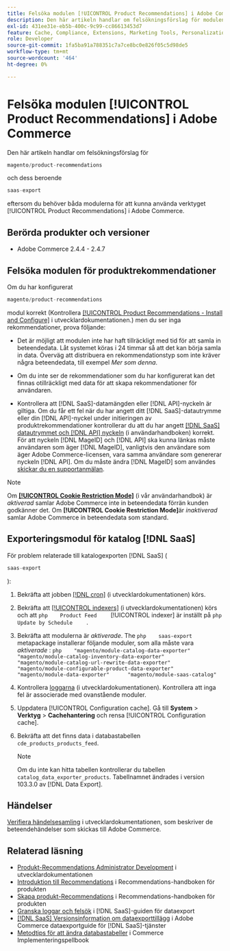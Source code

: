 ```yaml
---
title: Felsöka modulen [!UICONTROL Product Recommendations] i Adobe Commerce
description: Den här artikeln handlar om felsökningsförslag för modulen [!UICONTROL Product Recommendations] i Adobe Commerce.
exl-id: 431ee31e-eb5b-400c-9c99-cc86613453d7
feature: Cache, Compliance, Extensions, Marketing Tools, Personalization, Products, Recommendations
role: Developer
source-git-commit: 1fa5ba91a788351c7a7ce8bc0e826f05c5d98de5
workflow-type: tm+mt
source-wordcount: '464'
ht-degree: 0%

---
```


# Felsöka modulen [!UICONTROL Product Recommendations] i Adobe Commerce

Den här artikeln handlar om felsökningsförslag för

```php
magento/product-recommendations
```

och dess beroende

```php
saas-export
```

eftersom du behöver båda modulerna för att kunna använda verktyget [!UICONTROL Product Recommendations] i Adobe Commerce.

## Berörda produkter och versioner

* Adobe Commerce 2.4.4 - 2.4.7

## Felsöka modulen för produktrekommendationer

Om du har konfigurerat

```php
magento/product-recommendations
```

modul korrekt (Kontrollera [[!UICONTROL Product Recommendations - Install and Configure]](https://experienceleague.adobe.com/sv/docs/commerce-merchant-services/product-recommendations/getting-started/install-configure) i utvecklardokumentationen.) men du ser inga rekommendationer, prova följande:

* Det är möjligt att modulen inte har haft tillräckligt med tid för att samla in beteendedata. Låt systemet köras i 24 timmar så att det kan börja samla in data. Överväg att distribuera en rekommendationstyp som inte kräver några beteendedata, till exempel *Mer som denna*.

* Om du inte ser de rekommendationer som du har konfigurerat kan det finnas otillräckligt med data för att skapa rekommendationer för användaren.

* Kontrollera att [!DNL SaaS]-datamängden eller [!DNL API]-nyckeln är giltiga. Om du får ett fel när du har angett ditt [!DNL SaaS]-datautrymme eller din [!DNL API]-nyckel under initieringen av produktrekommendationer kontrollerar du att du har angett [[!DNL SaaS] datautrymmet och [!DNL API] nyckeln](https://experienceleague.adobe.com/sv/docs/commerce-admin/config/services/saas) (i användarhandboken) korrekt. För att nyckeln [!DNL MageID] och [!DNL API] ska kunna länkas måste användaren som äger [!DNL MageID], vanligtvis den användare som äger Adobe Commerce-licensen, vara samma användare som genererar nyckeln [!DNL API]. Om du måste ändra [!DNL MageID] som användes [skickar du en supportanmälan](/help/help-center-guide/help-center/magento-help-center-user-guide.md#submit-ticket).

>[!NOTE]
>
>Om [**[!UICONTROL Cookie Restriction Mode]**](https://experienceleague.adobe.com/sv/docs/commerce-admin/start/compliance/privacy/compliance-cookie-law) (i vår användarhandbok) är *aktiverad* samlar Adobe Commerce inte in beteendedata förrän kunden godkänner det. Om **[!UICONTROL Cookie Restriction Mode]**&#x200B;är *inaktiverad* samlar Adobe Commerce in beteendedata som standard.

## Exporteringsmodul för katalog [!DNL SaaS]

För problem relaterade till katalogexporten [!DNL SaaS] (

```php
saas-export
```

):

1. Bekräfta att jobben [[!DNL cron]](https://experienceleague.adobe.com/sv/docs/commerce-operations/configuration-guide/cli/configure-cron-jobs) (i utvecklardokumentationen) körs.
1. Bekräfta att [[!UICONTROL indexers]](https://experienceleague.adobe.com/sv/docs/commerce-operations/configuration-guide/cli/manage-indexers) (i utvecklardokumentationen) körs och att    ```php    Product Feed    ```    [!UICONTROL indexer] är inställt på    ```php    Update by Schedule    ```    .
1. Bekräfta att modulerna är *aktiverade*. The    ```php    saas-export    ```    metapackage installerar följande moduler, som alla måste vara *aktiverade* :    ```php    "magento/module-catalog-data-exporter"      "magento/module-catalog-inventory-data-exporter"      "magento/module-catalog-url-rewrite-data-exporter"      "magento/module-configurable-product-data-exporter"      "magento/module-data-exporter"      "magento/module-saas-catalog"    ```
1. Kontrollera [loggarna](https://experienceleague.adobe.com/sv/docs/commerce-operations/configuration-guide/cli/enable-logging) (i utvecklardokumentationen). Kontrollera att inga fel är associerade med ovanstående moduler.
1. Uppdatera [!UICONTROL Configuration cache]. Gå till **System** > **Verktyg** > **Cachehantering** och rensa [!UICONTROL Configuration cache].
1. Bekräfta att det finns data i databastabellen `cde_products_products_feed`.

   >[!NOTE]
   >
   >Om du inte kan hitta tabellen kontrollerar du tabellen `catalog_data_exporter_products`. Tabellnamnet ändrades i version 103.3.0 av [!DNL Data Export].

## Händelser

[Verifiera händelsesamling](https://experienceleague.adobe.com/sv/docs/commerce-merchant-services/product-recommendations/getting-started/verify) i utvecklardokumentationen, som beskriver de beteendehändelser som skickas till Adobe Commerce.

## Relaterad läsning

* [Produkt-Recommendations Administrator Development](https://experienceleague.adobe.com/sv/docs/commerce-merchant-services/product-recommendations/developer/development-overview) i utvecklardokumentationen
* [Introduktion till Recommendations](https://experienceleague.adobe.com/sv/docs/commerce-merchant-services/product-recommendations/overview) i Recommendations-handboken för produkten
* [Skapa produkt-Recommendations](https://experienceleague.adobe.com/sv/docs/commerce-merchant-services/product-recommendations/admin/create) i Recommendations-handboken för produkten
* [Granska loggar och felsök](https://experienceleague.adobe.com/sv/docs/commerce-merchant-services/saas-data-export/troubleshooting-logging) i [!DNL SaaS]-guiden för dataexport
* [[!DNL SaaS] Versionsinformation om dataexporttillägg](https://experienceleague.adobe.com/sv/docs/commerce-merchant-services/saas-data-export/release-notes) i Adobe Commerce dataexportguide för [!DNL SaaS]-tjänster
* [Metodtips för att ändra databastabeller](https://experienceleague.adobe.com/sv/docs/commerce-operations/implementation-playbook/best-practices/development/modifying-core-and-third-party-tables#why-adobe-recommends-avoiding-modifications) i Commerce Implementeringspellbook

